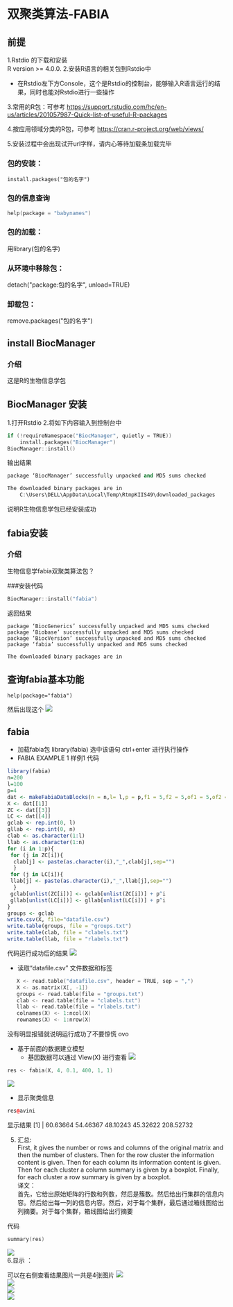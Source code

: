 # 双聚类算法-FABIA  
## 前提
1.Rstdio 的下载和安装  
R version >= 4.0.0.
2.安装R语言的相关包到Rstdio中 
 - 在Rstdio左下方Console，这个是Rstdio的控制台，能够输入R语言运行的结果，同时也能对Rstdio进行一些操作

3.常用的R包：可参考 https://support.rstudio.com/hc/en-us/articles/201057987-Quick-list-of-useful-R-packages  

4.按应用领域分类的R包，可参考 https://cran.r-project.org/web/views/  

5.安装过程中会出现试开url字样，请内心等待加载条加载完毕

### 包的安装：
```
install.packages("包的名字")  
```
### 包的信息查询
```cpp
help(package = "babynames")
```

### 包的加载：
用library(包的名字)
  
### 从环境中移除包：
detach("package:包的名字", unload=TRUE)  

### 卸载包：
remove.packages("包的名字")  

## install BiocManager

### 介绍
这是R的生物信息学包

## BiocManager 安装
1.打开Rstdio
2.将如下内容输入到控制台中
```cpp
if (!requireNamespace("BiocManager", quietly = TRUE))
    install.packages("BiocManager")
BiocManager::install()
```
输出结果  
```cpp
package ‘BiocManager’ successfully unpacked and MD5 sums checked

The downloaded binary packages are in
	C:\Users\DELL\AppData\Local\Temp\RtmpKIIS49\downloaded_packages
```
说明R生物信息学包已经安装成功

## fabia安装

### 介绍
生物信息学fabia双聚类算法包？  

###安装代码
```cpp  
BiocManager::install("fabia")
```
返回结果
```
package ‘BiocGenerics’ successfully unpacked and MD5 sums checked
package ‘Biobase’ successfully unpacked and MD5 sums checked
package ‘BiocVersion’ successfully unpacked and MD5 sums checked
package ‘fabia’ successfully unpacked and MD5 sums checked

The downloaded binary packages are in
```

## 查询fabia基本功能
```
help(package="fabia")
```
然后出现这个
![](https://github.com/ShiChenbin/biclusters/blob/master/R-img/FABIA-help.png?raw=true)

## fabia

 - 加载fabia包 library(fabia) 选中该语句 ctrl+enter 进行执行操作
 - FABIA EXAMPLE 1 样例1 代码
 ```r
library(fabia)
n=200
l=100
p=4
dat <- makeFabiaDataBlocks(n = n,l= l,p = p,f1 = 5,f2 = 5,of1 = 5,of2 = 10,sd_noise = 3.0,sd_z_noise = 0.2,mean_z = 2.0, sd_z = 1.0,sd_l_noise = 0.2, mean_l = 3.0,sd_l = 1.0)
X <- dat[[1]]
ZC <- dat[[3]]
LC <- dat[[4]]
gclab <- rep.int(0, l)
gllab <- rep.int(0, n)
clab <- as.character(1:l)
llab <- as.character(1:n)
for (i in 1:p){
  for (j in ZC[i]){
   clab[j] <- paste(as.character(i),"_",clab[j],sep="")
   }
  for (j in LC[i]){
  llab[j] <- paste(as.character(i),"_",llab[j],sep="")
   }
  gclab[unlist(ZC[i])] <- gclab[unlist(ZC[i])] + p^i
  gllab[unlist(LC[i])] <- gllab[unlist(LC[i])] + p^i
}
groups <- gclab
write.csv(X, file="datafile.csv")
write.table(groups, file = "groups.txt")
write.table(clab, file = "clabels.txt")
write.table(llab, file = "rlabels.txt")
```
代码运行成功后的结果
![](https://github.com/ShiChenbin/biclusters/blob/master/R-img/example-1.png?raw=true)

 - 读取“datafile.csv” 文件数据和标签
 ```cpp
    X <- read.table("datafile.csv", header = TRUE, sep = ",")
    X <- as.matrix(X[, -1])
    groups <- read.table(file = "groups.txt")
    clab <- read.table(file = "clabels.txt")
    llab <- read.table(file = "rlabels.txt")
    colnames(X) <- 1:ncol(X)
    rownames(X) <- 1:nrow(X)
```
没有明显报错就说明运行成功了不要惊慌 ovo
- 基于前面的数据建立模型
    - 基因数据可以通过 View(X) 进行查看
    ![](https://github.com/ShiChenbin/biclusters/blob/master/R-img/view-X.png?raw=true)
 ```cpp
res <- fabia(X, 4, 0.1, 400, 1, 1)
```
![](https://github.com/ShiChenbin/biclusters/blob/master/R-img/example-1-res.png?raw=true)

- 显示聚类信息
```cpp
res@avini
```

显示结果
[1] | 60.63664  54.46367  48.10243  45.32622  208.52732

 
5. 汇总:  
First, it gives the number or rows and columns of the original matrix and then the number of
clusters. Then for the row cluster the information content is given. Then for each column its
information content is given. Then for each cluster a column summary is given by a boxplot.
Finally, for each cluster a row summary is given by a boxplot.  
译文：   
首先，它给出原始矩阵的行数和列数，然后是簇数。然后给出行集群的信息内容。然后给出每一列的信息内容。然后，对于每个集群，最后通过箱线图给出列摘要。对于每个集群，箱线图给出行摘要

代码
```cpp
summary(res)
```
![](https://github.com/ShiChenbin/biclusters/blob/master/R-img/example-1-summary.png?raw=true)  
6.显示 ：  

可以在右侧查看结果图片一共是4张图片
![](https://github.com/ShiChenbin/biclusters/blob/master/R-img/example-1-figure1.png?raw=true)  
![](https://github.com/ShiChenbin/biclusters/blob/master/R-img/example-1-figure2.png?raw=true)  
![](https://github.com/ShiChenbin/biclusters/blob/master/R-img/example-1-figure3.png?raw=true)  
![](https://github.com/ShiChenbin/biclusters/blob/master/R-img/example-1-figure4.png?raw=true)  
